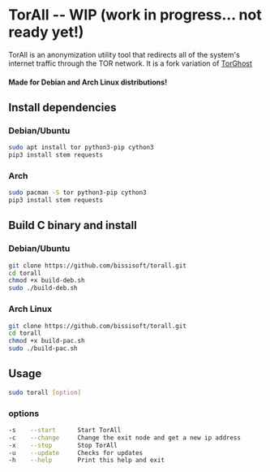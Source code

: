 # TorAll -- WIP (work in progress... not ready yet!)
TorAll is an anonymization utility tool that redirects all of the system's internet traffic through the TOR network.
It is a fork variation of [TorGhost](https://github.com/SusmithKrishnan/torghost)
#### Made for Debian and Arch Linux distributions!
## Install dependencies
### Debian/Ubuntu
```sh
sudo apt install tor python3-pip cython3
pip3 install stem requests
```
### Arch
```sh
sudo pacman -S tor python3-pip cython3
pip3 install stem requests
```
## Build C binary and install
### Debian/Ubuntu
```sh
git clone https://github.com/bissisoft/torall.git
cd torall
chmod +x build-deb.sh
sudo ./build-deb.sh
```
### Arch Linux
```sh
git clone https://github.com/bissisoft/torall.git
cd torall
chmod +x build-pac.sh
sudo ./build-pac.sh
```
## Usage
```sh
sudo torall [option]
```
### options
```sh
-s    --start      Start TorAll
-c    --change     Change the exit node and get a new ip address
-x    --stop       Stop TorAll
-u    --update     Checks for updates
-h    --help       Print this help and exit
```
